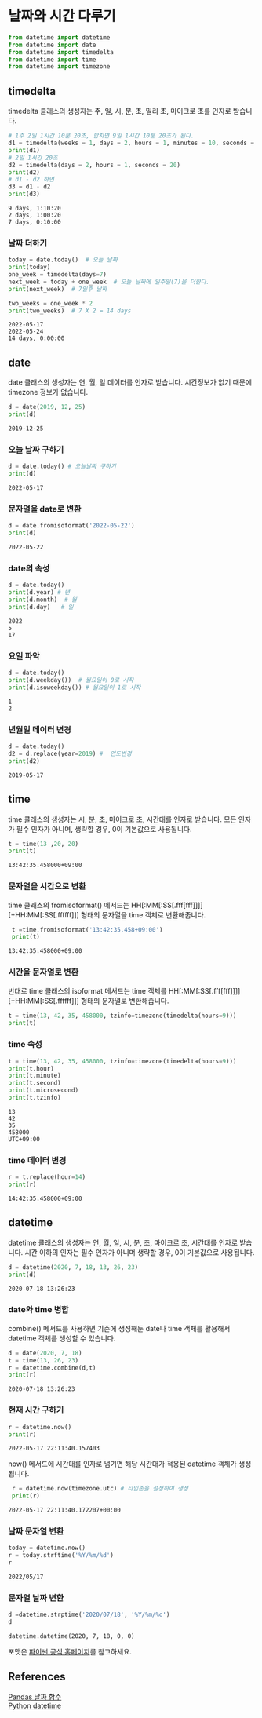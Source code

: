 # 날짜와 시간 다루기


```python
from datetime import datetime
from datetime import date 
from datetime import timedelta
from datetime import time
from datetime import timezone
```

## timedelta
timedelta 클래스의 생성자는 주, 일, 시, 분, 초, 밀리 초, 마이크로 초를 인자로 받습니다.
```python
# 1주 2일 1시간 10분 20초, 합치면 9일 1시간 10분 20초가 된다.
d1 = timedelta(weeks = 1, days = 2, hours = 1, minutes = 10, seconds = 20)
print(d1)
# 2일 1시간 20초 
d2 = timedelta(days = 2, hours = 1, seconds = 20) 
print(d2)
# d1 - d2 하면 
d3 = d1 - d2 
print(d3)
```
```
9 days, 1:10:20
2 days, 1:00:20
7 days, 0:10:00
```
### 날짜 더하기
```python
today = date.today()  # 오늘 날짜
print(today)
one_week = timedelta(days=7)
next_week = today + one_week  # 오늘 날짜에 일주일(7)을 더한다. 
print(next_week)  # 7일후 날짜 

two_weeks = one_week * 2 
print(two_weeks)  # 7 X 2 = 14 days 
```
```
2022-05-17
2022-05-24
14 days, 0:00:00
```
## date
date 클래스의 생성자는 연, 월, 일 데이터를 인자로 받습니다. 시간정보가 없기 때문에 timezone 정보가 없습니다.
```python
d = date(2019, 12, 25)
print(d)
```
```
2019-12-25
```

### 오늘 날짜 구하기 
```python
d = date.today() # 오늘날짜 구하기
print(d)
```
```
2022-05-17
```
### 문자열을 date로 변환 
```python
d = date.fromisoformat('2022-05-22')
print(d)
```
```
2022-05-22
```
### date의 속성
```python
d = date.today() 
print(d.year) # 년  
print(d.month)  # 월 
print(d.day)   # 일 
```
```
2022
5
17
```
### 요일 파악
```python
d = date.today() 
print(d.weekday())  # 월요일이 0로 시작 
print(d.isoweekday()) # 월요일이 1로 시작
```
```
1
2
```
### 년월일 데이터 변경 
```python
d = date.today()
d2 = d.replace(year=2019) #  연도변경 
print(d2) 
```
```
2019-05-17
```
## time
time 클래스의 생성자는 시, 분, 초, 마이크로 초, 시간대를 인자로 받습니다. 모든 인자가 필수 인자가 아니며, 생략할 경우, 0이 기본값으로 사용됩니다.
```python
t = time(13 ,20, 20)
print(t)
```
```
13:42:35.458000+09:00
```

### 문자열을 시간으로 변환
time 클래스의 fromisoformat() 메서드는 HH[:MM[:SS[.fff[fff]]]][+HH:MM[:SS[.ffffff]]] 형태의 문자열을 time 객체로 변환해줍니다.
```python 
 t =time.fromisoformat('13:42:35.458+09:00')
 print(t)
```
```
13:42:35.458000+09:00
```

### 시간을 문자열로 변환
반대로 time 클래스의 isoformat 메서드는 time 객체를 HH[:MM[:SS[.fff[fff]]]][+HH:MM[:SS[.ffffff]]] 형태의 문자열로 변환해줍니다.
```python 
t = time(13, 42, 35, 458000, tzinfo=timezone(timedelta(hours=9)))
print(t)
```


### time 속성
```python 
t = time(13, 42, 35, 458000, tzinfo=timezone(timedelta(hours=9)))
print(t.hour)
print(t.minute)
print(t.second)
print(t.microsecond)
print(t.tzinfo)
```
```
13
42
35
458000
UTC+09:00
```


### time 데이터 변경
```python 
r = t.replace(hour=14)
print(r)
```
```
14:42:35.458000+09:00
```

## datetime
datetime 클래스의 생성자는 연, 월, 일, 시, 분, 초, 마이크로 초, 시간대를 인자로 받습니다. 시간 이하의 인자는 필수 인자가 아니며 생략할 경우, 0이 기본값으로 사용됩니다.
```python 
d = datetime(2020, 7, 18, 13, 26, 23) 
print(d)
```
```
2020-07-18 13:26:23
```

### date와 time 병합
combine() 메서드를 사용하면 기존에 생성해둔 date나 time 객체를 활용해서 datetime 객체를 생성할 수 있습니다.
```python 
d = date(2020, 7, 18)
t = time(13, 26, 23)
r = datetime.combine(d,t)
print(r)
```
```
2020-07-18 13:26:23
```

### 현재 시간 구하기
```python 
r = datetime.now()
print(r)
```
```
2022-05-17 22:11:40.157403
```
now() 메서드에 시간대를 인자로 넘기면 해당 시간대가 적용된 datetime 객체가 생성됩니다.
```python 
 r = datetime.now(timezone.utc) # 타입존을 설정하여 생성
 print(r)
```
```
2022-05-17 22:11:40.172207+00:00
```

### 날짜 문자열 변환
```python 
today = datetime.now()
r = today.strftime('%Y/%m/%d')
r
```
```
2022/05/17
```
### 문자열 날짜 변환
```python 
d =datetime.strptime('2020/07/18', '%Y/%m/%d')
d
```
```
datetime.datetime(2020, 7, 18, 0, 0)
```
포맷은 [파이썬 공식 홈페이지](https://docs.python.org/3/library/datetime.html#strftime-and-strptime-format-codes)를 참고하세요.

## References
[Pandas 날짜 함수](https://truman.tistory.com/97)        
[Python datetime](https://www.daleseo.com/python-datetime/)      

